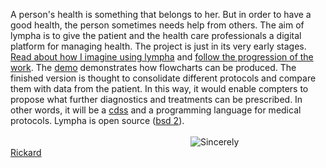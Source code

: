 

<script>
document.getElementById( "indexsmall").style.backgroundColor="#EFAB00";
document.getElementById( "indextext").style.color="#000000";
document.getElementById( "index").className="menu2active";
</script>
A person's health is something that belongs to her. But in order to have a good health, the person sometimes needs help from others. The aim of  <span class="sc">lympha</span> is to give the patient and the health care professionals a digital platform for managing health. The project is just in its very early stages. <a href="http://rickardhultgren.github.io/lympha/about#use">Read about how I imagine using lympha</a> and <a href="http://rickardhultgren.github.io/lympha/about#progress">follow the progression of the work</a>. The <a href="http://rickardhultgren.github.io/lympha/demo">demo</a> demonstrates how flowcharts can be produced. The finished version is thought to consolidate different protocols and compare them with data from the patient. In this way, it would enable compters to propose what further diagnostics and treatments can be prescribed. In other words, it will be a <a class="sc" href="https://en.wikipedia.org/wiki/Clinical_decision_support_system">cdss</a> and a programming language for medical protocols.  <span class="sc">Lympha</span> is open source (<a href="http://opensource.org/licenses/BSD-2-Clause"><span class="sc">bsd 2</span></a>).
<br><br>
<a href="https://github.com/RickardHultgren"><img src="https://avatars3.githubusercontent.com/u/16224494?v=3&s=80" style="float:left;margin-left:30vw;" /></a>Sincerely<br><a href="https://github.com/RickardHultgren">Rickard</a>
<br><br>
